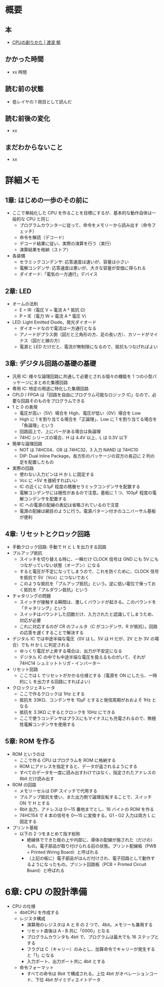 # 概要

## 本

- [CPUの創りかた | 渡波 郁](https://amzn.to/31iMqeQ)

## かかった時間

- xx 時間

## 読む前の状態

- 低レイヤの 1 冊目として読んだ

## 読む前後の変化

- xx

## まだわからないこと

- xx

# 詳細メモ

## 1章: はじめの一歩のその前に

- ここで単純化した CPU を作ることを目標にするが、基本的な動作自体は一般的な CPU と同じ
  - プログラムカウンターに従って、命令をメモリーから読み出す（命令フェッチ）
  - 命令を解読（デコード）
  - デコード結果に従い、実際の演算を行う（実行）
  - 演算結果を格納（ストア）
- 各装備
  - セラミックコンデンサ: 応答速度は速いが、容量は小さい
  - 電解コンデンサ: 応答速度は悪いが、大きな容量が安価に得られる
  - ダイオード:「電気の一方通行」デバイス

## 2章: LED

- オームの法則
  - E = IR（電圧 V = 電流 A * 抵抗 Ω）
  - P = IE（電力 W = 電流 A * 電圧 V）
- LED: Light Emitted Diode。発光ダイオード
  - ダイオードなので電流は一方通行となる
  - アノードがプラス側（図だと三角形の方、足の長い方）、カソードがマイナス（図だと線の方）
  - 電源と LED だけだと、電流が無制限になるので、抵抗もつなげればよい

## 3章: デジタル回路の基礎の基礎

- 汎用 IC: 様々な論理回路に共通して必要とされる個々の機能を 1 つの小型パッケージにまとめた集積回路
- 専用 IC: 特定の用途に特化した集積回路
- CPLD / FPGA は「回路を自由にプログラム可能なロジック IC」なので、必要な回路そのものをプログラムできる
- 1 と 0 の表現
  - 電圧が高い（5V）場合を High、電圧が低い（0V）場合を Low
  - High に 1 を割り当てる場合を「正論理」、Low に 1 を割り当てる場合を「負論理」という
  - 回路図上で、上にバーがある場合は負論理
  - 74HC シリーズの場合、H は 4.4V 以上、L は 0.3V 以下
- 簡単な論理回路
  - NOT は 74HC04、OR は 74HC32、3 入力 NAND は 74HC10
  - DIP: Dual Inline Package。長方形のパッケージの双方の長辺に 2 列の足を配置したもの
- 実際の回路
  - 使わない入力ピンは H か L に固定する
  - Vcc に +5V を接続すればいい
  - IC の近くに 0.1μF 程度の積層セラミックコンデンサを配置する
  - 電解コンデンサには極性があるので注意。基板に 1 つ、100μF 程度の電解コンデンサを配置する
  - IC への電源の配線の表記は省略されているので注意
  - 電源の配線は網目のように行う。電源パターン付きのユニバーサル基板が便利

## 4章: リセットとクロック回路

- 手動クロック回路: 手動で H と L を出力する回路
- プルアップ抵抗
  - スイッチを切り替える時に、一瞬だけ CLOCK 信号は GND にも 5V にもつながっていない状態（オープン）になる
  - すると電圧が不定になってしまうので、これを防ぐために、CLOCK 信号を抵抗で 5V（Vcc）につないでおく
  - このような抵抗を「プルアップ抵抗」という。逆に低い電位で保っておく抵抗を「プルダウン抵抗」という
- チャタリングの問題
  - スイッチが接触する瞬間は、激しくバウンドが起きる。このバウンドを「チャタリング」という
  - スイッチはバウンドした回数だけ、入力されたと認識してしまうため、対応が必要
  - これに対応するのが CR のフィルタ（C がコンデンサ、R が抵抗）。回路の応答を遅くすることで解決する
- デジタル IC では中途半端な電圧（0V は L、5V は H だが、2V とか 3V の場合）でも H か L に判定される
  - ゆっくり電圧が上昇する場合は、出力が不安定になる
  - デジタル IC の中でも中途半端な電圧を扱えるものがいて、それが 74HC14 シュミットトリガ・インバーター
- リセット回路
  - ここでは L でリセットがかかる仕様とする（電源を ON にしたら、一時的に L を出力する回路にすればよい）
- クロックジェネレータ
  - ここで作るクロックは 1Hz とする
  - 抵抗を 33KΩ、コンデンサを 10μF とすると発信周期がおおよそ 1Hz となる
  - 抵抗を 3.3KΩ にするとクロックを 10Hz にできる
  - ここで使うコンデンサはプラスにもマイナスにも充電されるので、無極性電解コンデンサを使用する

## 5章: ROM を作る

- ROM というのは
  - ここで作る CPU はプログラムを ROM に格納する
  - ROM にアドレスを指定すると、データが返されるようにする
  - すべてのデータを一度に読み出すわけではなく、指定されたアドレスの 8bit だけ読み出す
- ROM の回路
  - メモリーセルは DIP スイッチで代用する
  - プルアップ抵抗を使い、また出力側で論理反転することで、スイッチ ON で H とする
  - 8bit 出力、アドレスは 0〜15 番地までとし、16 バイトの ROM を作る
  - 74HC154 で 4 本の信号を 0〜15 に変換する。G1・G2 入力は両方 L に固定する
- プリント基板
  - 以下の 2 つをまとめて指す総称
    - 絶縁体でできた板の上や内部に、導体の配線が施された（だけの）もの。電子部品が取り付けられる前の状態。プリント配線板（PWB = Printed Wiring Board）と呼ばれる
    - （上記の板に）電子部品がはんだ付けされ、電子回路として動作するようになったもの。プリント回路板（PCB = Printed Circuit Board）と呼ばれる

# 6章: CPU の設計準備

- CPU の仕様
  - 4bitCPU を作成する
  - レジスタ構成
    - 演算用のレジスタは A と B の 2 つで、4bit。メモリーも兼用する
    - リセット直後は A・B 共に「0000」となる
    - プログラムカウンタも 4bit で、プログラムは最大でも 16 ステップとする
    - フラグは C（キャリー）のみとし、加算命令でキャリーが発生すると「1」になる
    - 入力ポート、出力ポート共に 4bit とする
  - 命令フォーマット
    - すべての命令は 8bit で構成される。上位 4bit がオペレーションコード、下位 4bit がイミディエイトデータ
